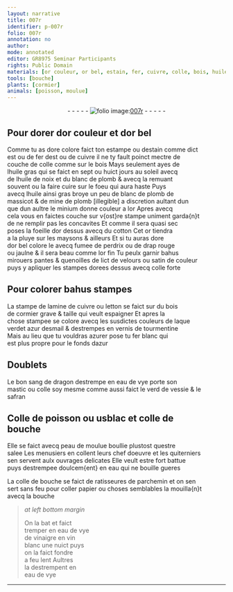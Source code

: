 ```yaml
---
layout: narrative
title: 007r
identifier: p-007r
folio: 007r
annotation: no
author:
mode: annotated
editor: GR8975 Seminar Participants
rights: Public Domain
materials: [or couleur, or bel, estain, fer, cuivre, colle, bois, huile gras, huile de noix, blanc de plomb, huile, massicot, mine de plomb, minium, or, cotton, fumee de perdrix, drap, velours, satin, colle forte, letton, bois de cormier, verdet, azur desmail, tourmentine, fer blanc, sang de dragon, eau de vye, mastic, verd de vessie, safran, Colle de poisson, usblac, colle de bouche, peau de moulue, salee, eau, parchemin, papier, vin, blanc]
tools: [bouche]
plants: [cormier]
animals: [poisson, moulue]
---
```


<div class="folio" align="center">- - - - - <a href="http://gallica.bnf.fr/ark:/12148/btv1b10500001g/f19.image" target="_blank"><img src="https://cu-mkp.github.io/2017-workshop-edition/assets/photo-icon.png" alt="folio image: " style="display:inline-block; margin-bottom:-3px;"/>007r</a> - - - - - </div>  
  

## Pour dorer d<span class="m">or couleur</span> et d<span class="m">or bel</span>

 
Comme tu as dore colore faict ton estampe ou d<span class="m">estain</span> comme dict<br/> est ou de <span class="m">fer</span> dest ou de <span class="m">cuivre</span> il ne ty fault poinct mectre de<br/> couche de <span class="m">colle</span> comme sur le <span class="m">bois</span> Mays seulement ayes de<br/> l<span class="m">huile gras</span> qui se faict en sept ou huict <span class="ms">jours</span> <span class="env">au soleil</span> avecq<br/> de l<span class="m">huile de noix</span> et du <span class="m">blanc de plomb</span> & avecq la remuant<br/> souvent ou la faire cuire sur le foeu qui aura haste Puys<br/> avecq l<span class="m">huile</span> ainsi gras broye un peu de <span class="m">blanc de plomb</span> de<br/> <span class="m">massicot</span> & de <span class="m">mine de plomb</span> [illegible] a discretion aultant dun<br/> que dun aultre le <span class="m">minium</span> donne couleur a l<span class="m">or</span> Apres avecq<br/> cela vous en faictes couche sur v{ost}re stampe uniment garda{n}t<br/> de ne remplir pas les concavites Et comme il sera quasi sec<br/> poses la foeille d<span class="m">or</span> dessus avecq du <span class="m">cotton</span> Cet <span class="m">or</span> tiendra<br/> <span class="env">a la pluye</span> sur les maysons & ailleurs Et si tu auras dore<br/> d<span class="m">or bel</span> colore le avecq <span class="m">fumee de perdrix</span> ou de <span class="m">drap</span> rouge<br/> ou jaulne & il sera beau comme l<span class="m">or</span> fin Tu peulx garnir bahus<br/> mirouers pantes & quenoilles de lict de <span class="m">velours</span> ou <span class="m">satin</span> de couleur<br/> puys y apliquer les stampes dorees dessus avecq <span class="m">colle forte</span>
 
 
  

## Pour colorer bahus stampes

 
La stampe de lamine de <span class="m">cuivre</span> ou <span class="m">letton</span> se faict sur du <span class="m">bois<br/> de <span class="pa">cormier</span></span> grave & taille qui veult espaigner Et apres la<br/> chose stampee se colore avecq les susdictes couleurs de laque<br/> <span class="m">verdet</span> <span class="m">azur desmail</span> & destrempes en vernis de <span class="m">tourmentine</span><br/> Mais au lieu que tu vouldras azurer pose tu <span class="m">fer blanc</span> qui<br/> est plus propre pour le fonds dazur
 
 
  

## Doublets

 
Le bon <span class="m">sang de dragon</span> destrempe en <span class="m">eau de vye</span> porte son<br/> <span class="m">mastic</span> ou <span class="m">colle</span> soy mesme comme aussi faict le <span class="m">verd de vessie</span> & le<br/> <span class="m">safran</span>
 
 
  

## <span class="m">Colle de <span class="al">poisson</span></span> ou <span class="m">usblac</span> et <span class="m">colle de<br/> bouche</span>

 
Elle se faict avecq <span class="m">peau de <span class="al">moulue</span></span> boullie plustost questre<br/> <span class="m">salee</span> Les <span class="pro">menusiers</span> en collent leurs chef doeuvre et les <span class="pro">quiterniers</span><br/> sen servent aulx ouvrages delicates Elle veult estre fort battue<br/> puys destrempee doulcem{ent} en <span class="m">eau</span> qui ne bouille gueres
 
La <span class="m">colle de bouche</span> se faict de ratisseures de <span class="m">parchemin</span> et on sen<br/> sert sans feu pour coller <span class="m">papier</span> ou choses semblables la mouilla{n}t<br/> avecq la <span class="tl"><span class="bp">bouche</span></span>
 
> *at left bottom margin*
> 
>   On la bat et faict<br/> tremper en eau de vye<br/> de vinaigre en <span class="m">vin</span><br/> <span class="m">blanc</span> une nuict puys<br/> on la faict fondre<br/> a feu lent Aultres<br/> la destrempent en<br/> <span class="m">eau de vye</span>
 
 ________________